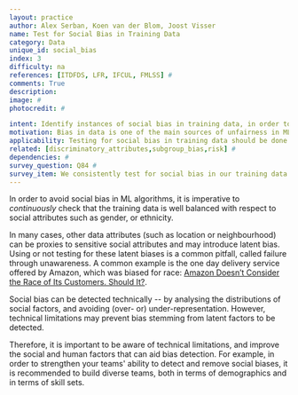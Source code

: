 ```yaml
---
layout: practice
author: Alex Serban, Koen van der Blom, Joost Visser
name: Test for Social Bias in Training Data
category: Data
unique_id: social_bias
index: 3
difficulty: na
references: [ITDFDS, LFR, IFCUL, FMLSS] #
comments: True
description:
image: #
photocredit: #

intent: Identify instances of social bias in training data, in order to counteract the effects of this bias in training and deployed models.
motivation: Bias in data is one of the main sources of unfairness in ML applications. Responsible use of ML requires that developers of ML applications counteract unfairness, starting with identifying the sources of bias. #
applicability: Testing for social bias in training data should be done whenever you process data containing personal information -- not only when your data has explicit fields for gender, ethnicity, etc, -- but also seemingly innocuous data such as location, name, or even hobbies might implicitly encode social traits.  #
related: [discriminatory_attributes,subgroup_bias,risk] #
dependencies: #
survey_question: Q84 #
survey_item: We consistently test for social bias in our training data (regarding e.g. gender or ethnicity).
---
```


In order to avoid social bias in ML algorithms, it is imperative to *continuously* check that the training data is well balanced with respect to social attributes such as gender, or ethnicity.

In many cases, other data attributes (such as location or neighbourhood) can be proxies to sensitive social attributes and may introduce latent bias.
Using or not testing for these latent biases is a common pitfall, called failure through unawareness. A common example is the one day delivery service offered by Amazon, which was biased for race: [Amazon Doesn’t Consider the Race of Its Customers. Should It?](https://www.bloomberg.com/graphics/2016-amazon-same-day/).

Social bias can be detected technically -- by analysing the distributions of social factors, and avoiding (over- or) under-representation.
However, technical limitations may prevent bias stemming from latent factors to be detected.


Therefore, it is important to be aware of technical limitations, and improve the social and human factors that can aid bias detection.
For example, in order to strengthen your teams' ability to detect and remove social biases, it is recommended to build diverse teams, both in terms of demographics and in terms of skill sets.
